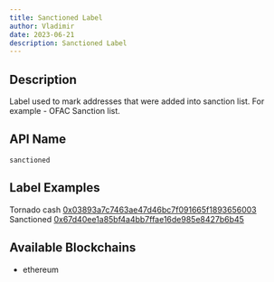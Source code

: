 ```yaml
---
title: Sanctioned Label
author: Vladimir
date: 2023-06-21
description: Sanctioned Label
---
```


## Description
Label used to mark addresses that were added into sanction list. For example - OFAC Sanction list.

## API Name

`sanctioned`

## Label Examples
Tornado cash [0x03893a7c7463ae47d46bc7f091665f1893656003](https://etherscan.io/address/0x03893a7c7463ae47d46bc7f091665f1893656003)
Sanctioned [0x67d40ee1a85bf4a4bb7ffae16de985e8427b6b45](https://etherscan.io/address/0x67d40ee1a85bf4a4bb7ffae16de985e8427b6b45)

## Available Blockchains

* ethereum